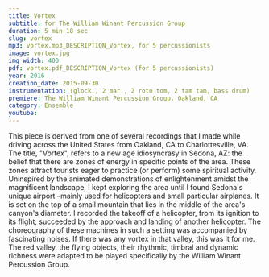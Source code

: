 ```yaml
---
title: Vortex 
subtitle: for The William Winant Percussion Group
duration: 5 min 18 sec
slug: vortex
mp3: vortex.mp3_DESCRIPTION_Vortex, for 5 percussionists
image: vortex.jpg
img_width: 400
pdf: vortex.pdf_DESCRIPTION_Vortex (for 5 percussionists)
year: 2016
creation_date: 2015-09-30
instrumentation: (glock., 2 mar., 2 roto tom, 2 tam tam, bass drum)
premiere: The William Winant Percussion Group. Oakland, CA
category: Ensemble
youtube:
---
```


This piece is derived from one of several recordings that I made while driving across the United States from Oakland, CA to Charlottesville, VA. The title, "Vortex", refers to a new age idiosyncrasy in Sedona, AZ: the belief that there are zones of energy in specific points of the area. These zones attract tourists eager to practice (or perform) some spiritual activity. Uninspired by the animated demonstrations of enlightenment amidst the magnificent landscape, I kept exploring the area until I found Sedona's unique airport –mainly used for helicopters and small particular airplanes. It is set on the top of a small mountain that lies in the middle of the area's canyon's diameter. I recorded the takeoff of a helicopter, from its ignition to its flight, succeeded by the approach and landing of another helicopter. The choreography of these machines in such a setting was accompanied by fascinating noises. If there was any vortex in that valley, this was it for me. The red valley, the flying objects, their rhythmic, timbral and dynamic richness were adapted to be played specifically by the William Winant Percussion Group.